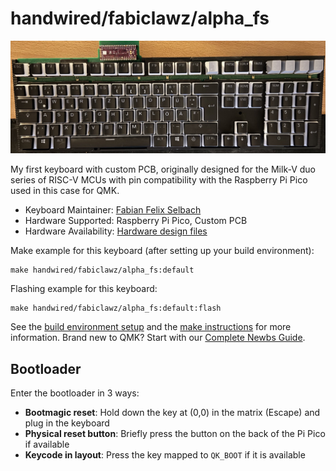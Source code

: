 # handwired/fabiclawz/alpha_fs

![handwired/fabiclawz/alpha_fs](https://github.com/FFS2309/alpha_fs_keyboard/blob/c858e62bff3cb70aa7a356cbeac786d8b72d4e26/image.jpg)

My first keyboard with custom PCB, originally designed for the Milk-V duo series of RISC-V MCUs with pin compatibility with the Raspberry Pi Pico used in this
case for QMK.

* Keyboard Maintainer: [Fabian Felix Selbach](https://github.com/FFS2309)
* Hardware Supported: Raspberry Pi Pico, Custom PCB
* Hardware Availability: [Hardware design files](https://github.com/FFS2309/alpha_fs_keyboard)

Make example for this keyboard (after setting up your build environment):

    make handwired/fabiclawz/alpha_fs:default

Flashing example for this keyboard:

    make handwired/fabiclawz/alpha_fs:default:flash

See the [build environment setup](https://docs.qmk.fm/#/getting_started_build_tools) and the [make instructions](https://docs.qmk.fm/#/getting_started_make_guide) for more information. Brand new to QMK? Start with our [Complete Newbs Guide](https://docs.qmk.fm/#/newbs).

## Bootloader

Enter the bootloader in 3 ways:

* **Bootmagic reset**: Hold down the key at (0,0) in the matrix (Escape) and plug in the keyboard
* **Physical reset button**: Briefly press the button on the back of the Pi Pico if available
* **Keycode in layout**: Press the key mapped to `QK_BOOT` if it is available
